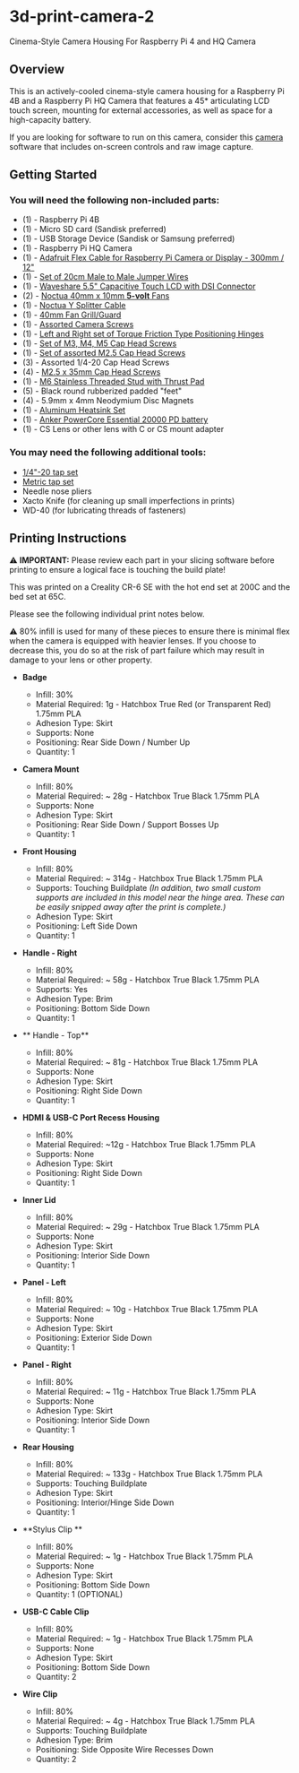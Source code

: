 # 3d-print-camera-2
Cinema-Style Camera Housing For Raspberry Pi 4 and HQ Camera

## Overview

This is an actively-cooled cinema-style camera housing for a Raspberry Pi 4B and a Raspberry Pi HQ Camera that features a 45* articulating LCD touch screen, mounting for external accessories, as well as space for a high-capacity battery.

If you are looking for software to run on this camera, consider this [camera](https://github.com/eat-sleep-code/camera) software that includes on-screen controls and raw image capture.

## Getting Started

### You will need the following non-included parts:

* (1) - Raspberry Pi 4B
* (1) - Micro SD card (Sandisk preferred)
* (1) - USB Storage Device (Sandisk or Samsung preferred)
* (1) - Raspberry Pi HQ Camera
* (1) - [Adafruit Flex Cable for Raspberry Pi Camera or Display - 300mm / 12"](https://smile.amazon.com/gp/product/B00I6LJ19G)
* (1) - [Set of 20cm Male to Male Jumper Wires](https://smile.amazon.com/gp/product/B072L1XMJR)
* (1) - [Waveshare 5.5" Capacitive Touch LCD with DSI Connector](https://smile.amazon.com/gp/product/B08J821VQK)
* (2) - [Noctua 40mm x 10mm **5-volt** Fans](https://smile.amazon.com/gp/product/B00NEMGCIA)
* (1) - [Noctua Y Splitter Cable](https://smile.amazon.com/gp/product/B076542HBN)
* (1) - [40mm Fan Grill/Guard](https://smile.amazon.com/gp/product/B07JM67CZ5)
* (1) - [Assorted Camera Screws](https://smile.amazon.com/gp/product/B07BKPXR72)
* (1) - [Left and Right set of Torque Friction Type Positioning Hinges](https://smile.amazon.com/gp/product/B0863T8894)
* (1) - [Set of M3, M4, M5 Cap Head Screws](https://smile.amazon.com/gp/product/B07Q24FV8T)
* (1) - [Set of assorted M2.5 Cap Head Screws](https://smile.amazon.com/gp/product/B07VG889RW)
* (3) - Assorted 1/4-20 Cap Head Screws
* (4) - [M2.5 x 35mm Cap Head Screws](https://www.accu.co.uk/en/cap-head-screws/10635-SSC-M2-5-35-A2)
* (1) - [M6 Stainless Threaded Stud with Thrust Pad](https://www.jwwinco.com/en-us/products/2.2-Tensioning-clamping-with-handles/Star-knobs/GN-6336.12-Technopolymer-Plastic-Star-Knobs-with-Stainless-Steel-Threaded-Stud-with-Toggle-Thrust-Pad)
* (5) - Black round rubberized padded "feet"
* (4) - 5.9mm x 4mm Neodymium Disc Magnets
* (1) - [Aluminum Heatsink Set](https://smile.amazon.com/gp/product/B07VPP642H)
* (1) - [Anker PowerCore Essential 20000 PD battery](https://smile.amazon.com/gp/product/B07SQ5MQ6K)
* (1) - CS Lens or other lens with C or CS mount adapter

### You may need the following additional tools:

* [1/4"-20 tap set](https://smile.amazon.com//B003A2GXQK)
* [Metric tap set](https://smile.amazon.com/gp/B07FG1MJND)
* Needle nose pliers
* Xacto Knife (for cleaning up small imperfections in prints)
* WD-40 (for lubricating threads of fasteners)

## Printing Instructions

:warning: **IMPORTANT:** Please review each part in your slicing software before printing to ensure a logical face is touching the build plate!      

This was printed on a Creality CR-6 SE with the hot end set at 200C and the bed set at 65C.

Please see the following individual print notes below.   

:warning:  80% infill is used for many of these pieces to ensure there is minimal flex when the camera is equipped with heavier lenses.   If you choose to decrease this, you do so at the risk of part failure which may result in damage to your lens or other property.

* **Badge**
   * Infill: 30%
   * Material Required: 1g - Hatchbox True Red (or Transparent Red) 1.75mm PLA
   * Adhesion Type: Skirt
   * Supports: None
   * Positioning: Rear Side Down / Number Up
   * Quantity: 1

* **Camera Mount**
   * Infill: 80%
   * Material Required: ~ 28g - Hatchbox True Black 1.75mm PLA
   * Supports: None
   * Adhesion Type: Skirt
   * Positioning: Rear Side Down / Support Bosses Up
   * Quantity: 1

* **Front Housing**
   * Infill: 80%
   * Material Required: ~ 314g - Hatchbox True Black 1.75mm PLA
   * Supports: Touching Buildplate *(In addition, two small custom supports are included in this model near the hinge area.   These can be easily snipped away after the print is complete.)*
   * Adhesion Type: Skirt
   * Positioning: Left Side Down
   * Quantity: 1

* **Handle - Right**
   * Infill: 80%
   * Material Required: ~ 58g - Hatchbox True Black 1.75mm PLA
   * Supports: Yes
   * Adhesion Type: Brim
   * Positioning: Bottom Side Down
   * Quantity: 1

* ** Handle - Top**
   * Infill: 80%
   * Material Required: ~ 81g - Hatchbox True Black 1.75mm PLA
   * Supports: None
   * Adhesion Type: Skirt
   * Positioning: Right Side Down
   * Quantity: 1

* **HDMI & USB-C Port Recess Housing**
   * Infill: 80%
   * Material Required: ~12g - Hatchbox True Black 1.75mm PLA
   * Supports: None
   * Adhesion Type: Skirt
   * Positioning: Right Side Down
   * Quantity: 1

* **Inner Lid**
   * Infill: 80%
   * Material Required: ~ 29g - Hatchbox True Black 1.75mm PLA
   * Supports: None
   * Adhesion Type: Skirt
   * Positioning: Interior Side Down
   * Quantity: 1

* **Panel - Left**
   * Infill: 80%
   * Material Required: ~ 10g - Hatchbox True Black 1.75mm PLA
   * Supports: None
   * Adhesion Type: Skirt
   * Positioning: Exterior Side Down
   * Quantity: 1

* **Panel - Right**
   * Infill: 80%
   * Material Required: ~ 11g - Hatchbox True Black 1.75mm PLA
   * Supports: None
   * Adhesion Type: Skirt
   * Positioning: Interior Side Down
   * Quantity: 1

* **Rear Housing**
   * Infill: 80%
   * Material Required: ~ 133g - Hatchbox True Black 1.75mm PLA
   * Supports: Touching Buildplate
   * Adhesion Type: Skirt
   * Positioning: Interior/Hinge Side Down
   * Quantity: 1

* **Stylus Clip **
   * Infill: 80%
   * Material Required: ~ 1g - Hatchbox True Black 1.75mm PLA
   * Supports: None
   * Adhesion Type: Skirt
   * Positioning: Bottom Side Down
   * Quantity: 1 (OPTIONAL)

* **USB-C Cable Clip**
   * Infill: 80%
   * Material Required: ~ 1g - Hatchbox True Black 1.75mm PLA
   * Supports: None
   * Adhesion Type: Skirt
   * Positioning: Bottom Side Down
   * Quantity: 2   

* **Wire Clip**
   * Infill: 80%
   * Material Required: ~ 4g - Hatchbox True Black 1.75mm PLA
   * Supports: Touching Buildplate
   * Adhesion Type: Brim
   * Positioning: Side Opposite Wire Recesses Down
   * Quantity: 2

